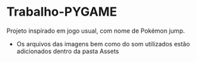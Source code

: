 # Trabalho-PYGAME
Projeto inspirado em jogo usual, com nome de Pokémon jump.
- Os arquivos das imagens bem como do som utilizados estão adicionados dentro da pasta Assets
